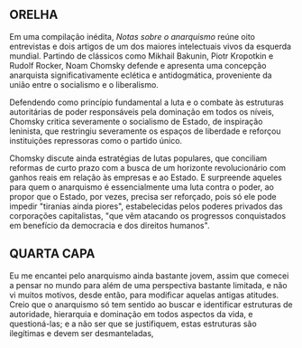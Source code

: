 ## ORELHA


Em uma compilação inédita, *Notas sobre o anarquismo* reúne oito entrevistas e
dois artigos de um dos maiores intelectuais vivos da esquerda mundial.
Partindo de clássicos como Mikhail Bakunin, Piotr Kropotkin e Rudolf Rocker,
Noam Chomsky defende e apresenta uma concepção anarquista significativamente
eclética e antidogmática, proveniente da união entre o socialismo e o
liberalismo.

Defendendo como princípio fundamental a luta e o combate às estruturas
autoritárias de poder responsáveis pela dominação em todos os níveis,
Chomsky critica severamente o socialismo de Estado, de inspiração leninista,
que restringiu severamente os espaços de liberdade e reforçou instituições
repressoras como o partido único. 

Chomsky discute ainda estratégias de lutas populares, que conciliam
reformas de curto prazo com a busca de um horizonte revolucionário com ganhos reais
em relação às empresas e ao Estado. E surpreende aqueles para 
quem o anarquismo é essencialmente uma luta contra o poder, ao propor
que o Estado, por vezes, precisa ser reforçado, pois só ele pode
impedir "tiranias ainda piores", estabelecidas pelos poderes privados
das corporações capitalistas, "que vêm atacando os progressos 
conquistados em benefício da democracia e dos direitos humanos".


## QUARTA CAPA

Eu me encantei pelo anarquismo ainda bastante jovem, assim que comecei a
pensar no mundo para além de uma perspectiva bastante limitada, e não vi
muitos motivos, desde então, para modificar aquelas antigas atitudes.
Creio que o anarquismo só tem sentido ao buscar e identificar estruturas
de autoridade, hierarquia e dominação em todos aspectos da vida, e
questioná-las; e a não ser que se justifiquem, estas estruturas são
ilegítimas e devem ser desmanteladas,

